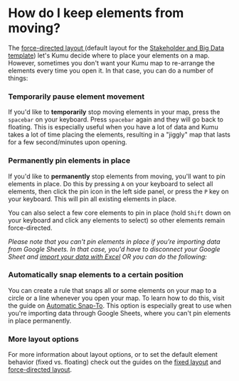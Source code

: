 # How do I keep elements from moving?

The [force-directed layout ](../guides/layouts/force-directed.md)(default layout for the [Stakeholder and Big Data template](../guides/templates.md)) let's Kumu decide where to place your elements on a map. However, sometimes you don't want your Kumu map to re-arrange the elements every time you open it. In that case, you can do a number of things:

### Temporarily pause element movement

If you'd like to **temporarily** stop moving elements in your map, press the `spacebar` on your keyboard. Press `spacebar` again and they will go back to floating. This is especially useful when you have a lot of data and Kumu takes a lot of time placing the elements, resulting in a "jiggly" map that lasts for a few second/minutes upon opening.&#x20;

### Permanently pin elements in place

If you'd like to **permanently** stop elements from moving, you'll want to pin elements in place. Do this by pressing `A` on your keyboard to select all elements, then click the pin icon in the left side panel, or press the `P` key on your keyboard. This will pin all existing elements in place.&#x20;

You can also select a few core elements to pin in place (hold `Shift` down on your keyboard and click any elements to select) so other elements remain force-directed.&#x20;

_Please note that you can't pin elements in place if you're importing data from Google Sheets. In that case, you'd have to disconnect your Google Sheet and_ [_import your data with Excel_](../guides/import/#import-from-excel-or-csv) _OR you can do the following:_&#x20;

### **Automatically snap elements to a certain position**

You can create a rule that snaps all or some elements on your map to a circle or a line whenever you open your map. To learn how to do this, visit the guide on [Automatic Snap-To](../guides/layouts/snap-to.md#set-snap-to-automatically). This option is especially great to use when you're importing data through Google Sheets, where you can't pin elements in place permanently.&#x20;

### More layout options

For more information about layout options, or to set the default element behavior (fixed vs. floating) check out the guides on the [fixed layout](../guides/layouts/fixed.md) and [force-directed layout](../guides/layouts/force-directed.md).
